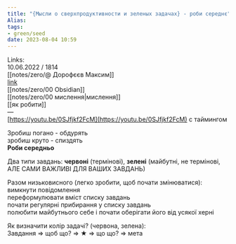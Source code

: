 ```yaml
---
title: "{Мысли о сверхпродуктивности и зеленых задачах} - роби середнє"
Alias: 
tags:
- green/seed
date: 2023-08-04 10:59
---
```

Links:  
10.06.2022 / 1814  
[[notes/zero/@ Дорофєєв Максим]]  
[link](https://www.youtube.com/watch?v=0SJfjkf2FcM)  
[[notes/zero/00 Obsidian]]  
[[notes/zero/00 мислення|мислення]]  
[[як робити]]  
—  
[https://youtu.be/0SJfjkf2FcM](https://youtu.be/0SJfjkf2FcM) с таймингом

Зробиш погано - обдурять  
зробиш круто - спиздять  
**Роби середньо**


Два типи завдань: **червоні** (термінові), **зелені** (майбутні, не термінові, АЛЕ САМИ ВАЖЛИВІ ДЛЯ ВАШИХ ЗАВДАНЬ)


Разом низьковисного (легко зробити, щоб почати змінюватися):  
вимкнути повідомлення  
переформулювати вміст списку завдань  
почати регулярні прибирання у списку завдань  
полюбити майбутнього себе і почати оберігати його від усякої херні


Як визначити колір задачі? (червона, зелена):  
Завдання => щоб що? => ★ => що що? => мета


